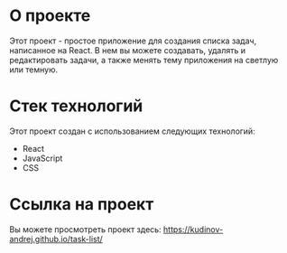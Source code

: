 # О проекте

Этот проект - простое приложение для создания списка задач, написанное на React. В нем вы можете создавать, удалять и редактировать задачи, а также менять тему приложения на светлую или темную.

# Стек технологий

Этот проект создан с использованием следующих технологий:

- React
- JavaScript
- CSS


# Ссылка на проект

Вы можете просмотреть проект здесь: https://kudinov-andrej.github.io/task-list/

